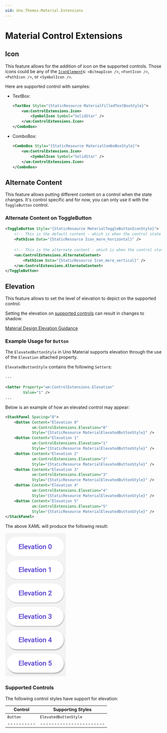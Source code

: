 ```yaml
---
uid: Uno.Themes.Material.Extensions
---
```


# Material Control Extensions

## Icon

This feature allows for the addition of icon on the supported controls. Those icons could be any of the [`IconElement`](https://learn.microsoft.com/windows/windows-app-sdk/api/winrt/microsoft.ui.xaml.controls.iconelement)s: `<BitmapIcon />`, `<FontIcon />`, `<PathIcon />`, or `<SymbolIcon />`.

Here are supported control with samples:

* TextBox:

    ```xml
    <TextBox Style="{StaticResource MaterialFilledTextBoxStyle}">
        <um:ControlExtensions.Icon>
            <SymbolIcon Symbol="SolidStar" />
        </um:ControlExtensions.Icon>
    </ComboBox>
    ```

* ComboBox:

    ```xml
    <ComboBox Style="{StaticResource MaterialComboBoxStyle}">
        <um:ControlExtensions.Icon>
            <SymbolIcon Symbol="SolidStar" />
        </um:ControlExtensions.Icon>
    </ComboBox>
    ```

## Alternate Content

This feature allows putting different content on a control when the state changes.
It's control specific and for now, you can only use it with the `ToggleButton` control.

### Alternate Content on ToggleButton

```xml
<ToggleButton Style="{StaticResource MaterialToggleButtonIconStyle}">
    <!-- This is the default content - which is when the control state is UNCHECKED (the default value of a ToggleButton) -->
    <PathIcon Data="{StaticResource Icon_more_horizontal}" />

    <!-- This is the alternate content - which is when the control state is CHECKED -->
    <um:ControlExtensions.AlternateContent>
        <PathIcon Data="{StaticResource Icon_more_vertical}" />
    </um:ControlExtensions.AlternateContent>
</ToggleButton>
```

## Elevation

This feature allows to set the level of elevation to depict on the supported control.

Setting the elevation on [supported controls](#supported-controls) can result in changes to shadow.

[Material Design Elevation Guidance](https://m3.material.io/styles/elevation/overview)

### Example Usage for `Button`

The `ElevatedButtonStyle` in Uno Material supports elevation through the use of the `Elevation` attached property.

`ElevatedButtonStyle` contains the following `Setter`s:

```xml
...

<Setter Property="um:ControlExtensions.Elevation"
        Value="1" />
...
```

Below is an example of how an elevated control may appear:

```xml
<StackPanel Spacing="8">
    <Button Content="Elevation 0"
            um:ControlExtensions.Elevation="0"
            Style="{StaticResource MaterialElevatedButtonStyle}" />
    <Button Content="Elevation 1"
            um:ControlExtensions.Elevation="1"
            Style="{StaticResource MaterialElevatedButtonStyle}" />
    <Button Content="Elevation 2"
            um:ControlExtensions.Elevation="2"
            Style="{StaticResource MaterialElevatedButtonStyle}" />
    <Button Content="Elevation 3"
            um:ControlExtensions.Elevation="3"
            Style="{StaticResource MaterialElevatedButtonStyle}" />
    <Button Content="Elevation 4"
            um:ControlExtensions.Elevation="4"
            Style="{StaticResource MaterialElevatedButtonStyle}" />
    <Button Content="Elevation 5"
            um:ControlExtensions.Elevation="5"
            Style="{StaticResource MaterialElevatedButtonStyle}" />
</StackPanel>
```

The above XAML will produce the following result:

![Uno Material Elevation Buttons](assets/material-elevation-buttons-shadow-only.png)

### Supported Controls

The following control styles have support for elevation:

| Control  | Supporting Styles     |
|----------|-----------------------|
| `Button` | `ElevatedButtonStyle` |
|----------|-----------------------|

